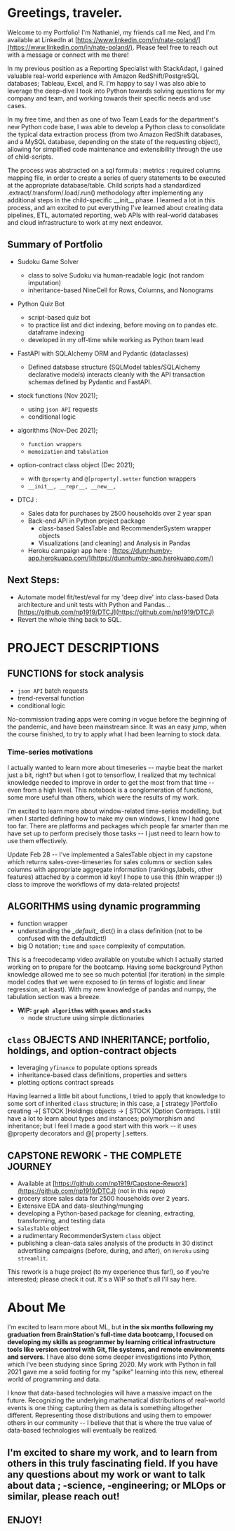 # Greetings, traveler. 

Welcome to my Portfolio! I'm Nathaniel, my friends call me Ned, and I'm available at LinkedIn at [https://www.linkedin.com/in/nate-poland/](https://www.linkedin.com/in/nate-poland/). Please feel free to reach out with a message or connect with me there! 

In my previous position as a Reporting Specialist with StackAdapt, I gained valuable real-world experience with Amazon RedShift/PostgreSQL databases; Tableau, Excel, and R. I'm happy to say I was also able to leverage the deep-dive I took into Python towards solving questions for my company and team, and working towards their specific needs and use cases.

In my free time, and then as one of two Team Leads for the department's new Python code base, I was able to develop a Python class to consolidate the typical data extraction process (from two Amazon RedShift databases, and a MySQL database, depending on the state of the requesting object), allowing for simplified code maintenance and extensibility through the use of child-scripts. 

The process was abstracted on a sql formula : metrics : required columns mapping file, in order to create a series of query statements to be executed at the appropriate database/table. Child scripts had a standardized .extract/.transform/.load/.run() methodology after implementing any additional steps in the child-specific \_\_init\_\_ phase.  I learned a lot in this process, and am excited to put everything I've learned about creating data pipelines, ETL, automated reporting, web APIs with real-world databases and cloud infrastructure to work at my next endeavor.  

## Summary of Portfolio

- Sudoku Game Solver
  	- class to solve Sudoku via human-readable logic (not random imputation)
   	- inheritance-based NineCell for Rows, Columns, and Nonograms
   	  
- Python Quiz Bot
  	- script-based quiz bot
  	- to practice list and dict indexing, before moving on to pandas etc. dataframe indexing
	- developed in my off-time while working as Python team lead
   
- FastAPI with SQLAlchemy ORM and Pydantic (dataclasses)
	- Defined database structure (SQLModel tables/SQLAlchemy declarative models) interacts cleanly 
   	 with the API transaction schemas defined by Pydantic and FastAPI. 
	 

-  stock functions (Nov 2021);
	- using `json API` requests
	- conditional logic

- algorithms (Nov-Dec 2021);
	- `function wrappers`
	- `memoization` and `tabulation`
	
- option-contract class object (Dec 2021);
	- with `@property` and `@[property].setter` function wrappers
	- `__init__, __repr__, __new__,`

-  DTCJ :
	- Sales data for purchases by 2500 households over 2 year span
	- Back-end API in Python project package
		- class-based SalesTable and RecommenderSystem wrapper objects
		- Visualizations (and cleaning) and Analysis in Pandas
	- Heroku campaign app here : [https://dunnhumby-app.herokuapp.com/](https://dunnhumby-app.herokuapp.com/)
	
## Next Steps:
- Automate model fit/test/eval for my 'deep dive' into class-based Data architecture and unit tests with Python and Pandas...[https://github.com/np1919/DTCJ](https://github.com/np1919/DTCJ)
- Revert the whole thing back to SQL.

# PROJECT DESCRIPTIONS
## FUNCTIONS for stock analysis

- `json API` batch requests 
- trend-reversal function
- conditional logic 

No-commission trading apps were coming in vogue before the beginning of the pandemic, and have been mainstream since. It was an easy jump, when the course finished, to try to apply what I had been learning to stock data.

### Time-series motivations

I actually wanted to learn more about timeseries -- maybe beat the market just a bit, right? but when I got to tensorflow, I realized that my technical knowledge needed to improve in order to get the most from that time -- even from a high level. This notebook is a conglomeration of functions, some more useful than others, which were the results of my work. 

I'm excited to learn more about window-related time-series modelling, but when I started defining how to make my own windows, I knew I had gone too far. There are platforms and packages which people far smarter than me have set up to perform precisely those tasks -- I just need to learn how to use them effectively. 

Update Feb 28 -- I've implemented a SalesTable object in my capstone which returns sales-over-timeseries for sales columns or section sales columns with appropriate aggregate information (rankings,labels, other features) attached by a common id key! I hope to use this (thin wrapper :)) class to improve the workflows of my data-related projects!

## ALGORITHMS using dynamic programming

- function wrapper
- understanding the _\_default_\_  dict() in a class definition (not to be confused with the defaultdict!)
- big O notation; `time` and `space` complexity of computation.
    
This is a freecodecamp video available on youtube which I actually started working on to prepare for the bootcamp. Having some background Python knowledge allowed me to see so much potential (for iteration) in the simple model codes that we were exposed to (in terms of logistic and linear regression, at least). With my new knowledge of pandas and numpy, the tabulation section was a breeze.

- **WIP: `graph algorithms` with `queues` and `stacks`**
    - node structure using simple dictionaries 

## `class` OBJECTS AND INHERITANCE; portfolio, holdings, and option-contract objects

- leveraging `yfinance` to populate options spreads
- inheritance-based class definitions, properties and setters
- plotting options contract spreads

Having learned a little bit about functions, I tried to apply that knowledge to some sort of inherited `class` structure; in this case, a [ strategy ]Portfolio creating ->[ STOCK ]Holdings objects -> [ STOCK ]Option Contracts. I still have a lot to learn about types and instances; polymorphism and inheritance; but I feel I made a good start with this work -- it uses @property decorators and @[ property ].setters. 

## CAPSTONE REWORK - THE COMPLETE JOURNEY

- Available at [https://github.com/np1919/Capstone-Rework](https://github.com/np1919/DTCJ) (not in this repo)
- grocery store sales data for 2500 households over 2 years.
- Extensive EDA and data-sleuthing/munging
- developing a Python-based package for cleaning, extracting, transforming, and testing data
- `SalesTable` object
- a rudimentary RecommenderSystem `class` object
- publishing a clean-data sales analysis of the products in 30 distinct advertising campaigns (before, during, and after), on `Heroku` using `streamlit`. 
 
 This rework is a huge project (to my experience thus far!), so if you're interested; please check it out. It's a WIP so that's all I'll say here. 
 
 
# About Me
I'm excited to learn more about ML, but **in the six months following my graduation from BrainStation's full-time data bootcamp, I focused on developing my skills as programmer by learning critical infrastructure tools like version control with Git, file systems, and remote environments and servers.** I have also done some deeper investigations into Python, which I've been studying since Spring 2020. My work with Python in fall 2021 gave me a solid footing for my "spike" learning into this new, ethereal world of programming and data. 

I know that data-based technologies will have a massive impact on the future. Recognizing the underlying mathematical distributions of real-world events is one thing; capturing them as data is something altogether different. Representing those distributions and using them to empower others in our community -- I believe that that is where the true value of data-based technologies will eventually be realized. 

I'm excited to share my work, and to learn from others in this truly fascinating field. If you have any questions about my work or want to talk about data ; -science, -engineering; or MLOps or similar, please reach out!
- 
## ENJOY!


